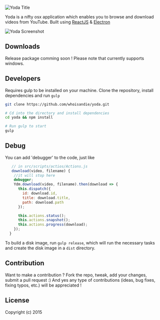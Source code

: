 ![Yoda Title](https://s3-us-west-2.amazonaws.com/github.whoisandie.com/yoda-title.png)

Yoda is a nifty osx application which enables you to browse and download videos from YouTube.
Built using [ReactJS](https://facebook.github.io/react) & [Electron](http://electron.atom.io)

![Yoda Screenshot](https://s3-us-west-2.amazonaws.com/github.whoisandie.com/yoda-screen.png)

## Downloads
Release package comming soon !
Please note that currently supports windows.

## Developers
Requires gulp to be installed on your machine.
Clone the repository, install dependencies and run `gulp`

``` bash
git clone https://github.com/whoisandie/yoda.git

# Cd into the directory and install dependencies
cd yoda && npm install

# Run gulp to start
gulp
```

## Debug
You can add 'debugger' to the code, just like
``` javascript
   // in src/scripts/actios/Actions.js
   download(video, filename) {
    //it will stop here
    debugger;
    Ydm.download(video, filename).then(download => {
      this.dispatch({
        id: download.id,
        title: download.title,
        path: download.path
      });

      this.actions.status();
      this.actions.snapshot();
      this.actions.progress(download);
    });
  }
```

To build a disk image, run `gulp release`, which will run the necessary tasks
and create the disk image in a `dist` directory.

## Contribution

Want to make a contribution ? Fork the repo, tweak, add your changes, submit a pull request :) And yes any type of contributions (ideas, bug fixes, fixing typos, etc.) will be appreciated !

## License

Copyright (c) 2015
